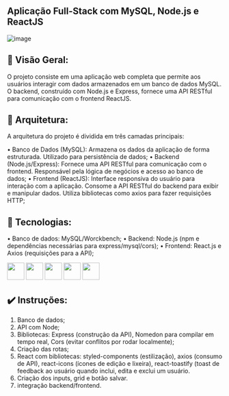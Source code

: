 ## Aplicação Full-Stack com MySQL, Node.js e ReactJS

![image](https://github.com/user-attachments/assets/b3c7596e-30a4-4513-8110-931e27824465)

## 🏁 Visão Geral:

O projeto consiste em uma aplicação web completa que permite aos usuários interagir com dados armazenados em um banco de dados MySQL. O backend, construído com Node.js e Express, fornece uma API RESTful para comunicação com o frontend ReactJS.

## 👷 Arquitetura:

A arquitetura do projeto é dividida em três camadas principais:

•	Banco de Dados (MySQL): Armazena os dados da aplicação de forma estruturada. Utilizado para persistência de dados;
•	Backend (Node.js/Express): Fornece uma API RESTful para comunicação com o frontend. Responsável pela lógica de negócios e acesso ao banco de dados; 
•	Frontend (ReactJS): Interface responsiva do usuário para interação com a aplicação. Consome a API RESTful do backend para exibir e manipular dados. Utiliza bibliotecas como axios para fazer requisições HTTP;

## 🚀 Tecnologias:

•	Banco de dados: MySQL/Worckbench;
•	Backend: Node.js (npm e dependências necessárias para express/mysql/cors);
•	Frontend: React.js e Axios (requisições para a API);


  <img src="https://cdn.jsdelivr.net/gh/devicons/devicon@latest/icons/mysql/mysql-original.svg" width="40" height="40" /> <img src="https://cdn.jsdelivr.net/gh/devicons/devicon@latest/icons/nodejs/nodejs-original-wordmark.svg" width="40" height="40" /> <img src="https://cdn.jsdelivr.net/gh/devicons/devicon@latest/icons/nodemon/nodemon-original.svg" width="40" height="40" /> <img src="https://cdn.jsdelivr.net/gh/devicons/devicon@latest/icons/react/react-original.svg" width="40" height="40" /> <img src="https://cdn.jsdelivr.net/gh/devicons/devicon@latest/icons/axios/axios-plain.svg" width="40" height="40"/>
                        

## ✔️ Instruções:

1. Banco de dados;
2. API com Node;
3. Bibliotecas: Express (construção da API), Nomedon para compilar em tempo real, Cors (evitar conflitos por rodar localmente);
4. Criação das rotas;
5. React com bibliotecas: styled-components (estilização), axios (consumo de API), react-icons (ícones de edição e lixeira), react-toastify (toast de feedback ao usuário quando inclui, edita e exclui um usuário.
6. Criação dos inputs, grid e botão salvar.
7. integração backend/frontend.

